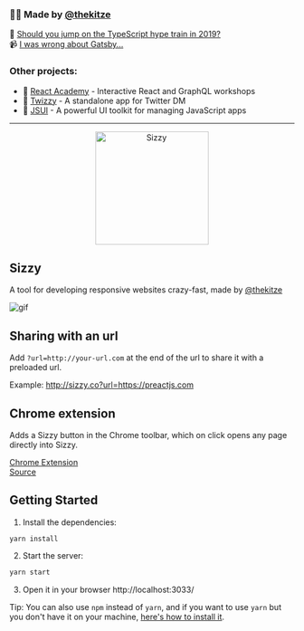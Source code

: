 ### 🙋‍♂️ Made by [@thekitze](https://twitter.com/thekitze)  
🍿️ [Should you jump on the TypeScript hype train in 2019?](https://www.youtube.com/watch?v=C7-sSo7omnQ)  
📹 [I was wrong about Gatsby...](https://www.youtube.com/watch?v=GLNpdJsUbpE)

### Other projects:
- 🏫 [React Academy](https://reactacademy.io) - Interactive React and GraphQL workshops
- 💌 [Twizzy](https://twizzy.app) - A standalone app for Twitter DM
- 🤖 [JSUI](https://github.com/kitze/JSUI) - A powerful UI toolkit for managing JavaScript apps

---

<p align="center">
<img src="http://i.imgur.com/DmmJV3Z.png" alt="Sizzy" width="200"/>
</p>

## Sizzy

A tool for developing responsive websites crazy-fast, made by [@thekitze](http://kitze.io)

![gif](http://i.imgur.com/BtyqVle.gif)

## Sharing with an url
Add ```?url=http://your-url.com``` at the end of the url to share it with a preloaded url.

Example: <a href="http://sizzy.co?url=https://preactjs.com" target="_blank">http://sizzy.co?url=https://preactjs.com</a>

## Chrome extension
Adds a Sizzy button in the Chrome toolbar, which on click opens any page directly into Sizzy.

[Chrome Extension](https://chrome.google.com/webstore/detail/sizzy/nfhlbmjiiogoelaflfclodlkncbdiefo)  
[Source](https://github.com/kitze/sizzy/tree/master/chrome-extension)

## Getting Started

1. Install the dependencies:
```
yarn install
```

2. Start the server:

```sh
yarn start
```

3. Open it in your browser http://localhost:3033/

Tip: You can also use ```npm``` instead of ```yarn```, and if you want to use ```yarn``` but you don't have it on your machine, [here's how to install it](https://yarnpkg.com/lang/en/docs/install/).
